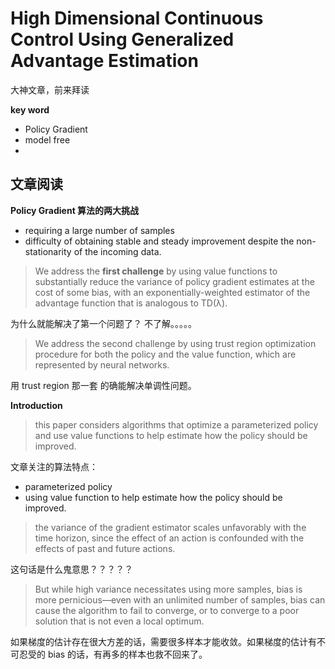 # High Dimensional Continuous Control Using Generalized Advantage Estimation

大神文章，前来拜读



**key word**

* Policy Gradient
* model free
* ​



## 文章阅读

**Policy Gradient 算法的两大挑战**

* requiring  a large number of samples
* difficulty of obtaining  stable and steady improvement despite the non-stationarity of the incoming data.



> We address the **first challenge** by using value functions to substantially reduce the variance of policy gradient estimates at the cost of some bias, with an exponentially-weighted estimator of the advantage function that is analogous to TD(λ).

为什么就能解决了第一个问题了？  不了解。。。。。



> We address the second challenge by using trust region optimization procedure for both the policy and the value function, which are represented by neural networks.

用 trust region 那一套 的确能解决单调性问题。



**Introduction**

> this paper considers algorithms that optimize a parameterized policy and use value functions to help estimate how the policy should be improved.

文章关注的算法特点：

* parameterized policy
* using value function to help estimate how the policy should be improved.



>  the variance of the gradient estimator scales unfavorably with the time horizon, since the effect of an action is confounded with the effects of past and future actions. 

这句话是什么鬼意思？？？？？



> But while high variance necessitates using more samples, bias is more pernicious—even with an unlimited number of samples, bias can cause the algorithm to fail to converge, or to converge to a poor solution that is not even a local optimum.

如果梯度的估计存在很大方差的话，需要很多样本才能收敛。如果梯度的估计有不可忍受的 bias 的话，有再多的样本也救不回来了。



